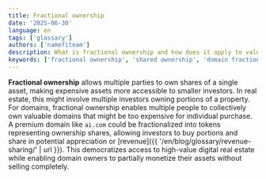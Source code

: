 ```yaml
---
title: Fractional ownership
date: '2025-06-30'
language: en
tags: ['glossary']
authors: ['namefiteam']
description: What is fractional ownership and how does it apply to valuable domains?
keywords: ['fractional ownership', 'shared ownership', 'domain fractionalization', 'accessibility', 'tokenization']
---
```


**Fractional ownership** allows multiple parties to own shares of a single asset, making expensive assets more accessible to smaller investors. In real estate, this might involve multiple investors owning portions of a property. For domains, fractional ownership enables multiple people to collectively own valuable domains that might be too expensive for individual purchase. A premium domain like `ai.com` could be fractionalized into tokens representing ownership shares, allowing investors to buy portions and share in potential appreciation or [revenue]({{ '/en/blog/glossary/revenue-sharing/' | url }}). This democratizes access to high-value digital real estate while enabling domain owners to partially monetize their assets without selling completely.